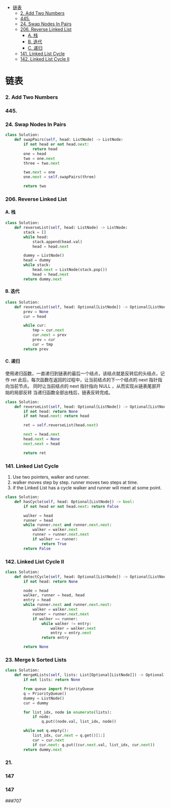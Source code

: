 <!-- TOC -->

- [链表](#链表)
    - [2. Add Two Numbers](#2-add-two-numbers)
    - [445.](#445)
    - [24. Swap Nodes In Pairs](#24-swap-nodes-in-pairs)
    - [206. Reverse Linked List](#206-reverse-linked-list)
        - [A. 栈](#a-栈)
        - [B. 迭代](#b-迭代)
        - [C. 递归](#c-递归)
    - [141. Linked List Cycle](#141-linked-list-cycle)
    - [142. Linked List Cycle II](#142-linked-list-cycle-ii)

<!-- /TOC -->
# 链表

### 2. Add Two Numbers


### 445.

### 24. Swap Nodes In Pairs
```python
class Solution:
    def swapPairs(self, head: ListNode) -> ListNode:
        if not head or not head.next:
            return head
        one = head
        two = one.next
        three = two.next

        two.next = one
        one.next = self.swapPairs(three)

        return two
```

### 206. Reverse Linked List
#### A. 栈
```python
class Solution:
    def reverseList(self, head: ListNode) -> ListNode:
        stack = []
        while head:
            stack.append(head.val)
            head = head.next

        dummy = ListNode()
        head = dummy
        while stack:
            head.next = ListNode(stack.pop())
            head = head.next
        return dummy.next
```

#### B. 迭代
```python
class Solution:
    def reverseList(self, head: Optional[ListNode]) -> Optional[ListNode]:
        prev = None
        cur = head

        while cur:
            tmp = cur.next
            cur.next = prev
            prev = cur
            cur = tmp
        return prev
```
#### C. 递归
使用递归函数，一直递归到链表的最后一个结点，该结点就是反转后的头结点，记作 ret
此后，每次函数在返回的过程中，让当前结点的下一个结点的 next 指针指向当前节点。
同时让当前结点的 next 指针指向 NULL ，从而实现从链表尾部开始的局部反转
当递归函数全部出栈后，链表反转完成。
```python
class Solution:
    def reverseList(self, head: Optional[ListNode]) -> Optional[ListNode]:
        if not head: return None
        if not head.next: return head

        ret = self.reverseList(head.next)

        next = head.next
        head.next = None
        next.next = head

        return ret
```

### 141. Linked List Cycle
1. Use two pointers, walker and runner.
2. walker moves step by step. runner moves two steps at time.
3. if the Linked List has a cycle walker and runner will meet at some
point.

```python
class Solution:
    def hasCycle(self, head: Optional[ListNode]) -> bool:
        if not head or not head.next: return False

        walker = head
        runner = head
        while runner.next and runner.next.next:
            walker = walker.next
            runner = runner.next.next
            if walker == runner:
                return True
        return False
```

### 142. Linked List Cycle II
```python
class Solution:
    def detectCycle(self, head: Optional[ListNode]) -> Optional[ListNode]:
        if not head: return None

        node = head
        walker, runner = head, head
        entry = head
        while runner.next and runner.next.next:
            walker = walker.next
            runner = runner.next.next
            if walker == runner:
                while walker != entry:
                    walker = walker.next
                    entry = entry.next
                return entry

        return None
```
### 23. Merge k Sorted Lists
```python
class Solution:
    def mergeKLists(self, lists: List[Optional[ListNode]]) -> Optional[ListNode]:
        if not lists: return None

        from queue import PriorityQueue
        q = PriorityQueue()
        dummy = ListNode()
        cur = dummy

        for list_idx, node in enumerate(lists):
            if node:
                q.put((node.val, list_idx, node))

        while not q.empty():
            list_idx, cur.next = q.get()[1:]
            cur = cur.next
            if cur.next: q.put((cur.next.val, list_idx, cur.next))
        return dummy.next
```

### 21.

### 147
### 147
###707
